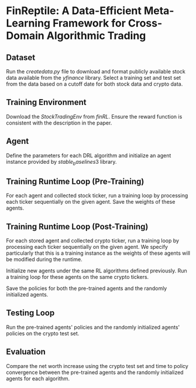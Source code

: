 # FinReptile: A Data-Efficient Meta-Learning Framework for Cross-Domain Algorithmic Trading

## Dataset

Run the $createdata.py$ file to download and format publicly available stock data available from the $yfinance$ library. Select a training set and test set from the data based on a cutoff date for both stock data and crypto data.

## Training Environment

Download the $StockTradingEnv$ from $finRL$. Ensure the reward function is consistent with the description in the paper.

## Agent

Define the parameters for each DRL algorithm and initialize an agent instance provided by $stable_baselines3$ library.

## Training Runtime Loop (Pre-Training)

For each agent and collected stock ticker, run a training loop by processing each ticker sequentially on the given agent. Save the weights of these agents.

## Training Runtime Loop (Post-Training)

For each stored agent and collected crypto ticker, run a training loop by processing each ticker sequentially on the given agent. We specify particularly that this is a training instance as the weights of these agents will be modified during the runtime.

Initialize new agents under the same RL algorithms defined previously. Run a training loop for these agents on the same crypto tickers.

Save the policies for both the pre-trained agents and the randomly initialized agents.

## Testing Loop

Run the pre-trained agents' policies and the randomly initialized agents' policies on the crypto test set.

## Evaluation

Compare the net worth increase using the crypto test set and time to policy convergence between the pre-trained agents and the randomly initialized agents for each algorithm.